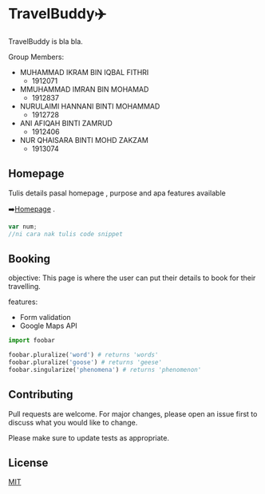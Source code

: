 # TravelBuddy:airplane:

TravelBuddy is bla bla.

Group Members:
* MUHAMMAD IKRAM BIN IQBAL FITHRI   
  * 1912071
* MMUHAMMAD IMRAN BIN MOHAMAD
  * 1912837
* NURULAIMI HANNANI BINTI MOHAMMAD
  * 1912728
* ANI AFIQAH BINTI ZAMRUD
  * 1912406
* NUR QHAISARA BINTI MOHD ZAKZAM
  * 1913074


## Homepage

Tulis details pasal homepage , purpose and apa features available 

:arrow_right:[Homepage](https://meran0.github.io/TravelBuddy/) .

```javascript
var num;
//ni cara nak tulis code snippet
```

## Booking

objective: This page is where the user can put their details to book for their travelling.

features:
* Form validation
* Google Maps API

```python
import foobar

foobar.pluralize('word') # returns 'words'
foobar.pluralize('goose') # returns 'geese'
foobar.singularize('phenomena') # returns 'phenomenon'
```

## Contributing
Pull requests are welcome. For major changes, please open an issue first to discuss what you would like to change.

Please make sure to update tests as appropriate.

## License
[MIT](https://choosealicense.com/licenses/mit/)
